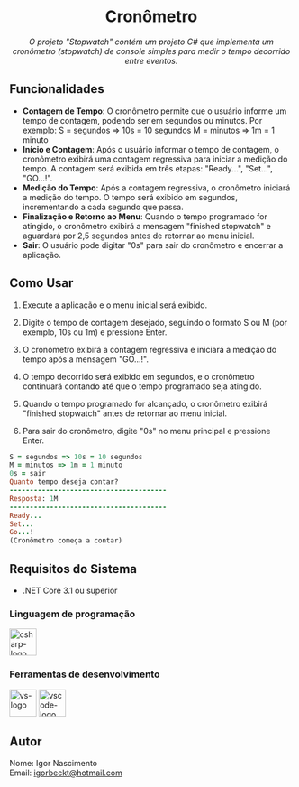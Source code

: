 <h1 align="center">Cronômetro</h1>
<p align="center"><i>O projeto "Stopwatch" contém um projeto C# que implementa um cronômetro (stopwatch) de console simples para medir o tempo decorrido entre eventos.</i></p>

## Funcionalidades

- **Contagem de Tempo**: O cronômetro permite que o usuário informe um tempo de contagem, podendo ser em segundos ou minutos. Por exemplo:
S = segundos => 10s = 10 segundos
M = minutos => 1m = 1 minuto
- **Início e Contagem**: Após o usuário informar o tempo de contagem, o cronômetro exibirá uma contagem regressiva para iniciar a medição do tempo. A contagem será exibida em três etapas: "Ready...", "Set...", "GO...!".
- **Medição do Tempo**: Após a contagem regressiva, o cronômetro iniciará a medição do tempo. O tempo será exibido em segundos, incrementando a cada segundo que passa.
- **Finalização e Retorno ao Menu**: Quando o tempo programado for atingido, o cronômetro exibirá a mensagem "finished stopwatch" e aguardará por 2,5 segundos antes de retornar ao menu inicial.
- **Sair**: O usuário pode digitar "0s" para sair do cronômetro e encerrar a aplicação.

## Como Usar

1. Execute a aplicação e o menu inicial será exibido.
   
2. Digite o tempo de contagem desejado, seguindo o formato S ou M (por exemplo, 10s ou 1m) e pressione Enter.
   
3. O cronômetro exibirá a contagem regressiva e iniciará a medição do tempo após a mensagem "GO...!".
  
4. O tempo decorrido será exibido em segundos, e o cronômetro continuará contando até que o tempo programado seja atingido.
   
5. Quando o tempo programado for alcançado, o cronômetro exibirá "finished stopwatch" antes de retornar ao menu inicial.
    
6. Para sair do cronômetro, digite "0s" no menu principal e pressione Enter.


```ruby
S = segundos => 10s = 10 segundos
M = minutos => 1m = 1 minuto
0s = sair
Quanto tempo deseja contar?
---------------------------------------
Resposta: 1M
---------------------------------------
Ready...
Set...
Go...!
(Cronômetro começa a contar)
```



## Requisitos do Sistema

- .NET Core 3.1 ou superior
  
 ### Linguagem de programação
<p display="inline-block">
  <img width="48" src="https://www.freeiconspng.com/uploads/c-logo-icon-18.png" alt="csharp-logo"/>
</p>
                                                                                                  
### Ferramentas de desenvolvimento

<p display="inline-block">
  <img width="48" src="https://static.wikia.nocookie.net/logopedia/images/e/ec/Microsoft_Visual_Studio_2022.svg" alt="vs-logo"/>
  
  <img width="48" src="https://upload.wikimedia.org/wikipedia/commons/thumb/9/9a/Visual_Studio_Code_1.35_icon.svg/2048px-Visual_Studio_Code_1.35_icon.svg.png" alt="vscode-logo"/>
</p>


## Autor

Nome: Igor Nascimento                                                                                                                           
Email: igorbeckt@hotmail.com
